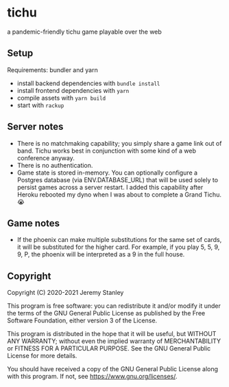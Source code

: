 # tichu
a pandemic-friendly tichu game playable over the web

## Setup

Requirements: bundler and yarn

 * install backend dependencies with `bundle install`
 * install frontend dependencies with `yarn`
 * compile assets with `yarn build`
 * start with `rackup`

## Server notes

 * There is no matchmaking capability; you simply share a game link out of band. Tichu works best in conjunction with some kind of a web conference anyway.
 * There is no authentication. 
 * Game state is stored in-memory. You can optionally configure a Postgres database (via ENV.DATABASE_URL) that will be used solely to persist games across a server restart. I added this capability after Heroku rebooted my dyno when I was about to complete a Grand Tichu. 😭
 
## Game notes

 * If the phoenix can make multiple substitutions for the same set of cards, it will be substituted for the higher card. For example, if you play 5, 5, 9, 9, P, the phoenix will be interpreted as a 9 in the full house.

## Copyright

Copyright (C) 2020-2021 Jeremy Stanley

This program is free software: you can redistribute it and/or modify
it under the terms of the GNU General Public License as published by
the Free Software Foundation, either version 3 of the License.

This program is distributed in the hope that it will be useful,
but WITHOUT ANY WARRANTY; without even the implied warranty of
MERCHANTABILITY or FITNESS FOR A PARTICULAR PURPOSE.  See the
GNU General Public License for more details.

You should have received a copy of the GNU General Public License
along with this program.  If not, see <https://www.gnu.org/licenses/>.

